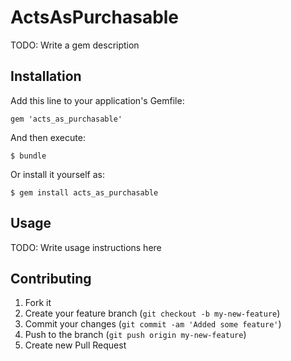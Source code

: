 # ActsAsPurchasable

TODO: Write a gem description

## Installation

Add this line to your application's Gemfile:

    gem 'acts_as_purchasable'

And then execute:

    $ bundle

Or install it yourself as:

    $ gem install acts_as_purchasable

## Usage

TODO: Write usage instructions here

## Contributing

1. Fork it
2. Create your feature branch (`git checkout -b my-new-feature`)
3. Commit your changes (`git commit -am 'Added some feature'`)
4. Push to the branch (`git push origin my-new-feature`)
5. Create new Pull Request
